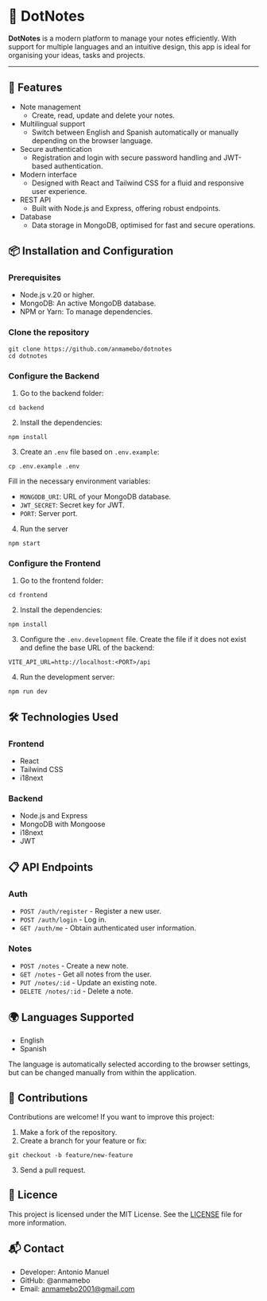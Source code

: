 # 🌟 DotNotes

**DotNotes** is a modern platform to manage your notes efficiently. With support for multiple languages and an intuitive design, this app is ideal for organising your ideas, tasks and projects.

---

## 🚀 Features

* Note management
    * Create, read, update and delete your notes.
* Multilingual support
    * Switch between English and Spanish automatically or manually depending on the browser language.
* Secure authentication
    * Registration and login with secure password handling and JWT-based authentication.
* Modern interface
    * Designed with React and Tailwind CSS for a fluid and responsive user experience.
* REST API
    * Built with Node.js and Express, offering robust endpoints.
* Database
    * Data storage in MongoDB, optimised for fast and secure operations.

## 📦 Installation and Configuration

### Prerequisites

* Node.js v.20 or higher.
* MongoDB: An active MongoDB database.
* NPM or Yarn: To manage dependencies.

### Clone the repository

~~~
git clone https://github.com/anmamebo/dotnotes
cd dotnotes
~~~

### Configure the Backend

1. Go to the backend folder:
~~~
cd backend
~~~

2. Install the dependencies:
~~~
npm install
~~~

3. Create an `.env` file based on `.env.example`:
~~~
cp .env.example .env
~~~

Fill in the necessary environment variables:
* `MONGODB_URI`: URL of your MongoDB database.
* `JWT_SECRET`: Secret key for JWT.
* `PORT`: Server port.

4. Run the server
~~~
npm start
~~~

### Configure the Frontend

1. Go to the frontend folder:
~~~
cd frontend
~~~

2. Install the dependencies:
~~~
npm install
~~~

3. Configure the `.env.development` file. Create the file if it does not exist and define the base URL of the backend:
~~~
VITE_API_URL=http://localhost:<PORT>/api
~~~

4. Run the development server:
~~~
npm run dev
~~~

## 🛠️ Technologies Used

### Frontend
* React
* Tailwind CSS
* i18next

### Backend
* Node.js and Express
* MongoDB with Mongoose
* i18next
* JWT

## 📋 API Endpoints

### Auth
* `POST /auth/register` - Register a new user.
* `POST /auth/login` - Log in.
* `GET /auth/me` - Obtain authenticated user information.

### Notes
* `POST /notes` - Create a new note.
* `GET /notes` - Get all notes from the user.
* `PUT /notes/:id` - Update an existing note.
* `DELETE /notes/:id` - Delete a note.

## 🌍 Languages Supported

* English
* Spanish

The language is automatically selected according to the browser settings, but can be changed manually from within the application.

## 🤝 Contributions

Contributions are welcome! If you want to improve this project:

1. Make a fork of the repository.
2. Create a branch for your feature or fix:
~~~
git checkout -b feature/new-feature
~~~
3. Send a pull request.

## 📜 Licence

This project is licensed under the MIT License. See the [LICENSE](LICENSE) file for more information.

## 📬 Contact

* Developer: Antonio Manuel
* GitHub: @anmamebo
* Email: anmamebo2001@gmail.com